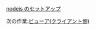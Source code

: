 [nodejs のセットアップ](/ja-JP/viewer/php.md ':include :type=markdown')

次の作業:[ビューア(クライアント側)](/ja-JP/viewer/2legged/ui)